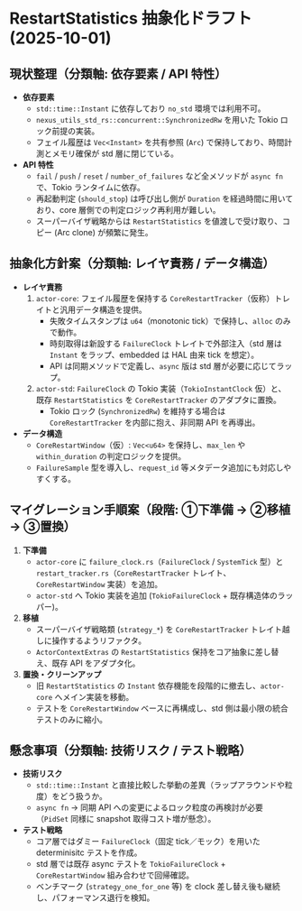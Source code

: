 # RestartStatistics 抽象化ドラフト (2025-10-01)

## 現状整理（分類軸: 依存要素 / API 特性）
- **依存要素**
  - `std::time::Instant` に依存しており `no_std` 環境では利用不可。
  - `nexus_utils_std_rs::concurrent::SynchronizedRw` を用いた Tokio ロック前提の実装。
  - フェイル履歴は `Vec<Instant>` を共有参照 (`Arc`) で保持しており、時間計測とメモリ確保が std 層に閉じている。
- **API 特性**
  - `fail` / `push` / `reset` / `number_of_failures` など全メソッドが `async fn` で、Tokio ランタイムに依存。
  - 再起動判定 (`should_stop`) は呼び出し側が `Duration` を経過時間に用いており、core 層側での判定ロジック再利用が難しい。
  - スーパーバイザ戦略からは `RestartStatistics` を値渡しで受け取り、コピー (Arc clone) が頻繁に発生。

## 抽象化方針案（分類軸: レイヤ責務 / データ構造）
- **レイヤ責務**
  1. `actor-core`: フェイル履歴を保持する `CoreRestartTracker`（仮称）トレイトと汎用データ構造を提供。
     - 失敗タイムスタンプは `u64`（monotonic tick）で保持し、`alloc` のみで動作。
     - 時刻取得は新設する `FailureClock` トレイトで外部注入（std 層は `Instant` をラップ、embedded は HAL 由来 tick を想定）。
     - API は同期メソッドで定義し、`async` 版は std 層が必要に応じてラップ。
  2. `actor-std`: `FailureClock` の Tokio 実装（`TokioInstantClock` 仮）と、既存 `RestartStatistics` を `CoreRestartTracker` のアダプタに置換。
     - Tokio ロック (`SynchronizedRw`) を維持する場合は `CoreRestartTracker` を内部に抱え、非同期 API を再導出。
- **データ構造**
  - `CoreRestartWindow`（仮）: `Vec<u64>` を保持し、`max_len` や `within_duration` の判定ロジックを提供。
  - `FailureSample` 型を導入し、`request_id` 等メタデータ追加にも対応しやすくする。

## マイグレーション手順案（段階: ①下準備 → ②移植 → ③置換）
1. **下準備**
   - `actor-core` に `failure_clock.rs`（`FailureClock` / `SystemTick` 型）と `restart_tracker.rs`（`CoreRestartTracker` トレイト、`CoreRestartWindow` 実装）を追加。
   - `actor-std` へ Tokio 実装を追加 (`TokioFailureClock` + 既存構造体のラッパー)。
2. **移植**
   - スーパーバイザ戦略類 (`strategy_*`) を `CoreRestartTracker` トレイト越しに操作するようリファクタ。
   - `ActorContextExtras` の `RestartStatistics` 保持をコア抽象に差し替え、既存 API をアダプタ化。
3. **置換・クリーンアップ**
   - 旧 `RestartStatistics` の `Instant` 依存機能を段階的に撤去し、`actor-core` へメイン実装を移動。
   - テストを `CoreRestartWindow` ベースに再構成し、std 側は最小限の統合テストのみに縮小。

## 懸念事項（分類軸: 技術リスク / テスト戦略）
- **技術リスク**
  - `std::time::Instant` と直接比較した挙動の差異（ラップアラウンドや粒度）をどう扱うか。
  - `async fn` → 同期 API への変更によるロック粒度の再検討が必要（`PidSet` 同様に snapshot 取得コスト増が懸念）。
- **テスト戦略**
  - コア層ではダミー `FailureClock`（固定 tick／モック）を用いた determinisitc テストを作成。
  - std 層では既存 async テストを `TokioFailureClock` + `CoreRestartWindow` 組み合わせで回帰確認。
  - ベンチマーク (`strategy_one_for_one` 等) を clock 差し替え後も継続し、パフォーマンス退行を検知。

